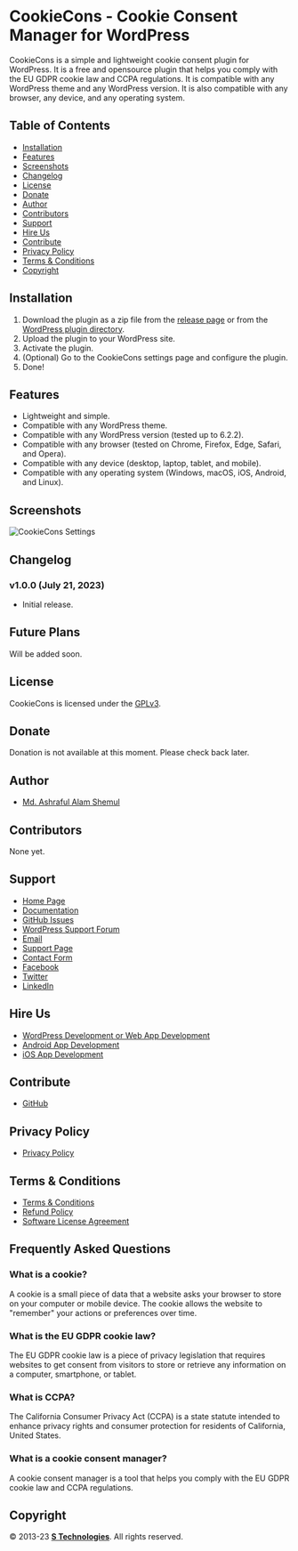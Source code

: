 # CookieCons - Cookie Consent Manager for WordPress

CookieCons is a simple and lightweight cookie consent plugin for WordPress.
It is a free and opensource plugin that helps you comply with the EU GDPR cookie law and CCPA regulations.
It is compatible with any WordPress theme and any WordPress version.
It is also compatible with any browser, any device, and any operating system.

## Table of Contents

* [Installation](#installation)
* [Features](#features)
* [Screenshots](#screenshots)
* [Changelog](#changelog)
* [License](#license)
* [Donate](#donate)
* [Author](#author)
* [Contributors](#contributors)
* [Support](#support)
* [Hire Us](#hire-us)
* [Contribute](#contribute)
* [Privacy Policy](#privacy-policy)
* [Terms & Conditions](#terms--conditions)
* [Copyright](#copyright)

## Installation

1. Download the plugin as a zip file from the [release page](https://github.com/STechBD/CookieCons/releases) or from
   the [WordPress plugin directory](https://wordpress.org/plugins/CookieCons/).
2. Upload the plugin to your WordPress site.
3. Activate the plugin.
4. (Optional) Go to the CookieCons settings page and configure the plugin.
5. Done!

## Features

* Lightweight and simple.
* Compatible with any WordPress theme.
* Compatible with any WordPress version (tested up to 6.2.2).
* Compatible with any browser (tested on Chrome, Firefox, Edge, Safari, and Opera).
* Compatible with any device (desktop, laptop, tablet, and mobile).
* Compatible with any operating system (Windows, macOS, iOS, Android, and Linux).

## Screenshots

![CookieCons Settings](https://raw.githubusercontent.com/STechBD/CookieCons/main/asset/Screenshot.png)

## Changelog

### v1.0.0 (July 21, 2023)

* Initial release.

## Future Plans

Will be added soon.

## License

CookieCons is licensed under the [GPLv3](https://www.gnu.org/licenses/gpl-3.0.html).

## Donate

Donation is not available at this moment. Please check back later.

## Author

* [Md. Ashraful Alam Shemul](https://github.com/AAShemul)

## Contributors

None yet.

## Support

* [Home Page](https://www.stechbd.net/project/CookieCons/)
* [Documentation](https://docs.stechbd.net/CookieCons/)
* [GitHub Issues](https://github.com/STechBD/CookieCons/issues)
* [WordPress Support Forum](https://wordpress.org/support/plugin/CookieCons/)
* [Email](mailto:product@stechbd.net)
* [Support Page](https://www.stechbd.net/support)
* [Contact Form](https://www.stechbd.net/contact)
* [Facebook](https://www.facebook.com/STechBD.Net)
* [Twitter](https://twitter.com/STechBD_Net)
* [LinkedIn](https://www.linkedin.com/company/STechBD)

## Hire Us

* [WordPress Development or Web App Development](https://www.stechbd.net/web-development)
* [Android App Development](https://www.stechbd.net/android-app-development)
* [iOS App Development](https://www.stechbd.net/ios-app-development)

## Contribute

* [GitHub](https://github.com/STechBD/CookieCons)

## Privacy Policy

* [Privacy Policy](https://www.stechbd.net/privacy)

## Terms & Conditions

* [Terms & Conditions](https://www.stechbd.net/terms)
* [Refund Policy](https://www.stechbd.net/refund-policy)
* [Software License Agreement](https://www.stechbd.net/software-license-agreement)

## Frequently Asked Questions

### What is a cookie?

A cookie is a small piece of data that a website asks your browser to store on your computer or mobile device. The
cookie allows the website to "remember" your actions or preferences over time.

### What is the EU GDPR cookie law?

The EU GDPR cookie law is a piece of privacy legislation that requires websites to get consent from visitors to store or
retrieve any information on a computer, smartphone, or tablet.

### What is CCPA?

The California Consumer Privacy Act (CCPA) is a state statute intended to enhance privacy rights and consumer protection
for residents of California, United States.

### What is a cookie consent manager?

A cookie consent manager is a tool that helps you comply with the EU GDPR cookie law and CCPA regulations.

## Copyright

© 2013-23 **[S Technologies](https://www.stechbd.net)**. All rights reserved.